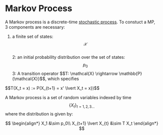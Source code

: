 # Markov Process

A Markov process is a discrete-time [stochastic process](../stochastic_processes.md).
To constuct a MP, 3 components are necessary:

1. a finite set of states: $$\mathcal{X}$$  
2: an initial probability distribution over the set of states: $$p_0$$
3: A transition operator $$T: \mathcal{X} \rightarrow \mathbb{P}(\mathcal{X}}$$, which specifies 

$$T(X_t = x) := P(X_{t+1} = x' \lvert X_t = x})$$

A Markov process is a set of random variables indexed by time $$\{X_t\}_{t=1, 2, 3...}$$
where the distribution is given by:

$$
\begin{align*}
X_1 &\sim p_0\\
X_{t+1} \lvert X_{t} &\sim T X_t
\end{align*}
$$